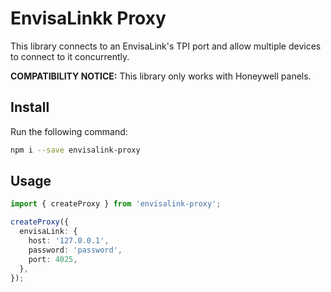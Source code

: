 # EnvisaLinkk Proxy

This library connects to an EnvisaLink's TPI port and allow multiple devices to connect to it concurrently.

**COMPATIBILITY NOTICE:** This library only works with Honeywell panels.

## Install

Run the following command:

```sh
npm i --save envisalink-proxy
```

## Usage

```ts
import { createProxy } from 'envisalink-proxy';

createProxy({
  envisaLink: {
    host: '127.0.0.1',
    password: 'password',
    port: 4025,
  },
});
```
